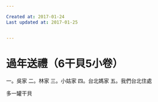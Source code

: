 ```yaml
---

Created at: 2017-01-24
Last updated at: 2017-01-25


---
```


# 過年送禮（6干貝5小卷）


一。吳家
二。林家
三。小姑家
四。台北媽家
五。我們台北住處

多一罐干貝

